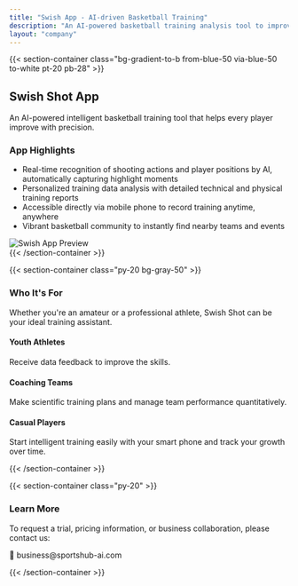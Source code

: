 ```yaml
---
title: "Swish App - AI-driven Basketball Training"
description: "An AI-powered basketball training analysis tool to improve your shooting skills and athletic performance."
layout: "company"
---
```


{{< section-container class="bg-gradient-to-b from-blue-50 via-blue-50 to-white pt-20 pb-28" >}}
<div class="max-w-4xl mx-auto text-center">
  <h2 class="text-4xl font-bold mb-6">Swish Shot App</h2>
  <p class="text-xl text-gray-600">An AI-powered intelligent basketball training tool that helps every player improve with precision.</p>
</div>

<div class="max-w-5xl mx-auto grid grid-cols-1 md:grid-cols-2 gap-12 items-start px-4 md:px-0 mt-12">
  <div>
    <h3 class="text-2xl font-bold mb-4">App Highlights</h3>
    <ul class="list-disc list-inside text-gray-700 text-lg space-y-3">
      <li>Real-time recognition of shooting actions and player positions by AI, automatically capturing highlight moments</li>
      <li>Personalized training data analysis with detailed technical and physical training reports</li>
      <li>Accessible directly via mobile phone to record training anytime, anywhere</li>
      <li>Vibrant basketball community to instantly find nearby teams and events</li>
    </ul>
  </div>
  <div>
    <img src="/images/swish.png" alt="Swish App Preview" class="rounded-xl shadow-md" />
  </div>
</div>
{{< /section-container >}}

{{< section-container class="py-20 bg-gray-50" >}}
<div class="max-w-4xl mx-auto text-center">
  <h3 class="text-3xl font-bold mb-6">Who It's For</h3>
  <p class="text-xl text-gray-600 mb-6">Whether you're an amateur or a professional athlete, Swish Shot can be your ideal training assistant.</p>
  <div class="grid grid-cols-1 md:grid-cols-3 gap-8 mt-8 text-left">
    <div>
      <h4 class="font-bold text-xl mb-2">Youth Athletes</h4>
      <p class="text-gray-600">Receive data feedback to improve the skills.</p>
    </div>
    <div>
      <h4 class="font-bold text-xl mb-2">Coaching Teams</h4>
      <p class="text-gray-600">Make scientific training plans and manage team performance quantitatively.</p>
    </div>
    <div>
      <h4 class="font-bold text-xl mb-2">Casual Players</h4>
      <p class="text-gray-600">Start intelligent training easily with your smart phone and track your growth over time.</p>
    </div>
  </div>
</div>
{{< /section-container >}}

{{< section-container class="py-20" >}}
<div class="max-w-4xl mx-auto text-center">
  <h3 class="text-3xl font-bold mb-6">Learn More</h3>
  <p class="text-xl text-gray-600 mb-4">To request a trial, pricing information, or business collaboration, please contact us:</p>
  <p class="text-lg text-primary-600 font-semibold">📧 business@sportshub-ai.com</p>
</div>
{{< /section-container >}}
